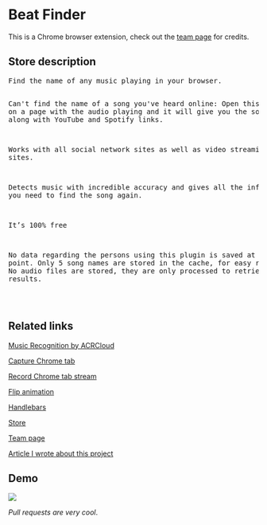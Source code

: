 # Beat Finder
This is a Chrome browser extension, check out the <a href="https://www.thomaslindauer.com" target="_blank">team page<a> for credits.

<h2>Store description</h2>
<pre>
Find the name of any music playing in your browser.

Can't find the name of a song you've heard online:
Open this plugin on a page with the audio playing and it will give you the song name, along with YouTube and Spotify links. 

Works with all social network sites as well as video streaming sites.

Detects music with incredible accuracy and gives all the information you need to find the song again.

It’s 100% free

No data regarding the persons using this plugin is saved at any point.
Only 5 song names are stored in the cache, for easy re-discovery.
No audio files are stored, they are only processed to retrieve song name results.
</pre>
</br>

<h2>Related links</h2>
<a href="https://www.acrcloud.com/" target="blank">Music Recognition by ACRCloud<a>

<a href="https://developer.chrome.com/extensions/tabCapture" target="_blank">Capture Chrome tab<a>

<a href="https://github.com/streamproc/MediaStreamRecorder" target="_blank">Record Chrome tab stream<a>

<a href="https://nnattawat.github.io/flip/" target="_blank">Flip animation<a>

<a href="http://handlebarsjs.com/" target="_blank">Handlebars<a>

<a href="https://chrome.google.com/webstore/detail/beatfinder/ndenpgejcjbklgdhdhimhdbfbcnbknpg" target="_blank">Store<a>

<a href="https://www.thomaslindauer.com" target="_blank">Team page<a>

<a href="https://www.acrcloud.com/blog/how-to-make-a-chrome-music-finder-extension" target="_blank">Article I wrote about this project<a>


<h2>Demo</h2>
<img src="http://i.imgur.com/5fbbZ9Y.gif"/>

<p><i>Pull requests are very cool</i>.</p>
